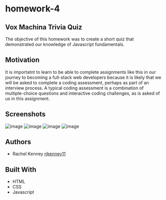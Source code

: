 # homework-4

## Vox Machina Trivia Quiz
The objective of this homework was to create a short quiz that demonstrated our knowledge of Javascript fundamentals.


## Motivation
It is importatnt to learn to be able to complete assignments like this in our journey to becoming a full-stack web developers because it is likely that we will be asked to complete a coding assessment, perhaps as part of an interview process.
A typical coding assessment is a combination of multiple-choice questions and interactive coding challenges, as is asked of us in this assignment.

## Screenshots
![image](https://user-images.githubusercontent.com/74163812/106671416-819f8f80-657c-11eb-9cb2-06289676cdc5.png)
![image](https://user-images.githubusercontent.com/74163812/106671467-93813280-657c-11eb-86ec-2283a9e09bbb.png)
![image](https://user-images.githubusercontent.com/74163812/106671503-a1cf4e80-657c-11eb-86bd-58f4cbe376f2.png)
![image](https://user-images.githubusercontent.com/74163812/106671538-adbb1080-657c-11eb-9900-27463f8bcf31.png)


## Authors
<ul>
<li> Rachel Kenney <a href="https://github.com/rjkenney11" target="_blank">rjkenney11</a> </li>
</ul>

## Built With
<ul> 
<li> HTML </li>
<li> CSS </li>
<li> Javascript </li>
</ul>

